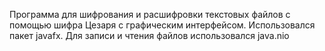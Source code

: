 Программа для шифрования и расшифровки текстовых файлов с помощью шифра Цезаря с графическим интерфейсом.
Использовался пакет javafx. Для записи и чтения файлов использовался java.nio
